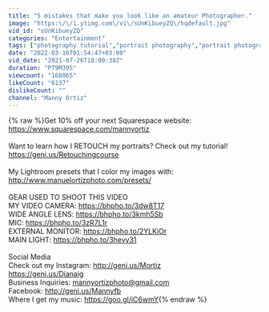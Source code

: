 ```yaml
---
title: "5 mistakes that make you look like an amateur Photographer."
image: "https:\/\/i.ytimg.com\/vi\/sUnKibueyZQ\/hqdefault.jpg"
vid_id: "sUnKibueyZQ"
categories: "Entertainment"
tags: ["photography tutorial","portrait photography","portrait photography for beginners"]
date: "2022-03-16T01:54:47+03:00"
vid_date: "2021-07-26T18:00:38Z"
duration: "PT9M39S"
viewcount: "168065"
likeCount: "6137"
dislikeCount: ""
channel: "Manny Ortiz"
---
```

{% raw %}Get 10% off your next Squarespace website: <a rel="nofollow" target="blank" href="https://www.squarespace.com/mannyortiz">https://www.squarespace.com/mannyortiz</a><br /><br />Want to learn how I RETOUCH my portraits? Check out my tutorial! <a rel="nofollow" target="blank" href="https://geni.us/Retouchingcourse">https://geni.us/Retouchingcourse</a><br /><br />My Lightroom presets that I color my images with: <a rel="nofollow" target="blank" href="http://www.manuelortizphoto.com/presets/">http://www.manuelortizphoto.com/presets/</a><br /> <br />GEAR USED TO SHOOT THIS VIDEO <br />MY VIDEO CAMERA: <a rel="nofollow" target="blank" href="https://bhpho.to/3dw8T17">https://bhpho.to/3dw8T17</a><br />WIDE ANGLE LENS: <a rel="nofollow" target="blank" href="https://bhpho.to/3kmh5Sb">https://bhpho.to/3kmh5Sb</a><br />MIC: <a rel="nofollow" target="blank" href="https://bhpho.to/3zR7L1r">https://bhpho.to/3zR7L1r</a><br />EXTERNAL MONITOR: <a rel="nofollow" target="blank" href="https://bhpho.to/2YLKiOr">https://bhpho.to/2YLKiOr</a><br />MAIN LIGHT: <a rel="nofollow" target="blank" href="https://bhpho.to/3hevy31">https://bhpho.to/3hevy31</a><br /><br />Social Media<br />Check out my Instagram: <a rel="nofollow" target="blank" href="http://geni.us/Mortiz">http://geni.us/Mortiz</a><br /><a rel="nofollow" target="blank" href="https://geni.us/Dianaig">https://geni.us/Dianaig</a><br />Business Inquiries: mannyortizphoto@gmail.com<br />Facebook: <a rel="nofollow" target="blank" href="http://geni.us/Mannyfb">http://geni.us/Mannyfb</a><br />Where I get my music:  <a rel="nofollow" target="blank" href="https://goo.gl/iC6wmY">https://goo.gl/iC6wmY</a>{% endraw %}
